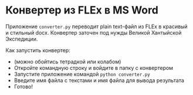 # Конвертер из FLEx в MS Word

Приложение `converter.py` переводит plain text-файл из FLEx в красивый и стильный docx. Конвертер заточен под нужды Великой Хантыйской Экспедиции. 

Как запустить конвертер:
- (можно обойтись тетрадкой или колабом)
- Откройте командную строку и войдите в папку с конвертером
- Запустите приложение командой `python converter.py`
- Введите имя файла с текстами и имя файла для вывода результата
- Готово!

